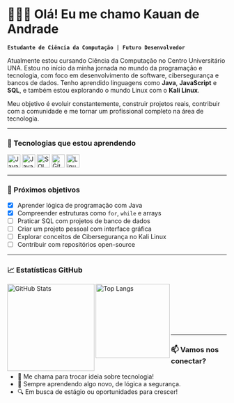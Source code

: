 # 👨🏻‍💻 Olá! Eu me chamo Kauan de Andrade

**`Estudante de Ciência da Computação | Futuro Desenvolvedor`**

Atualmente estou cursando Ciência da Computação no Centro Universitário UNA. Estou no início da minha jornada no mundo da programação e tecnologia, com foco em desenvolvimento de software, cibersegurança e bancos de dados. Tenho aprendido linguagens como **Java**, **JavaScript** e **SQL**, e também estou explorando o mundo Linux com o **Kali Linux**.

Meu objetivo é evoluir constantemente, construir projetos reais, contribuir com a comunidade e me tornar um profissional completo na área de tecnologia.

---

### 🚀 Tecnologias que estou aprendendo

<img alt="Java" title="Java" width="30px" src="https://cdn.jsdelivr.net/gh/devicons/devicon@latest/icons/java/java-original.svg" />
<img alt="JavaScript" title="JavaScript" width="30px" src="https://cdn.jsdelivr.net/gh/devicons/devicon@latest/icons/javascript/javascript-original.svg" />
<img alt="SQL" title="SQL" width="30px" src="https://cdn.jsdelivr.net/gh/devicons/devicon@latest/icons/mysql/mysql-original.svg" />
<img alt="Git" title="Git" width="30px" src="https://cdn.jsdelivr.net/gh/devicons/devicon@latest/icons/git/git-original.svg" />
<img alt="Linux" title="Linux" width="30px" src="https://cdn.jsdelivr.net/gh/devicons/devicon@latest/icons/linux/linux-original.svg" />

---

### 🧠 Próximos objetivos

- [x] Aprender lógica de programação com Java  
- [x] Compreender estruturas como `for`, `while` e arrays  
- [ ] Praticar SQL com projetos de banco de dados  
- [ ] Criar um projeto pessoal com interface gráfica  
- [ ] Explorar conceitos de Cibersegurança no Kali Linux  
- [ ] Contribuir com repositórios open-source

---

### 📈 Estatísticas GitHub

<p>
  <img 
    align="left" 
    alt="GitHub Stats" 
    height="200" 
    src="https://github-readme-stats.vercel.app/api?username=KdAndrade&show_icons=true&theme=tokyonight&locale=pt-br" 
  />
  <img 
    align="left" 
    alt="Top Langs" 
    height="170" 
    src="https://github-readme-stats.vercel.app/api/top-langs/?username=KdAndrade&theme=tokyonight&layout=compact&langs_count=10&custom_title=Java" 
  />
</p>

<br/><br/><br/><br/><br/><br/>

---

### 📫 Vamos nos conectar?

- 💬 Me chama para trocar ideia sobre tecnologia!
- 📘 Sempre aprendendo algo novo, de lógica a segurança.
- 🔍 Em busca de estágio ou oportunidades para crescer!


